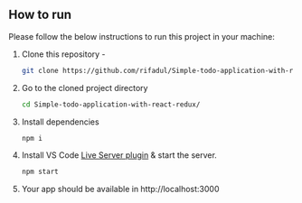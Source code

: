 <!-- HOW TO RUN -->

## How to run

Please follow the below instructions to run this project in your machine:


1. Clone this repository -
   ```sh
   git clone https://github.com/rifadul/Simple-todo-application-with-react-redux.git
   ```
2. Go to the cloned project directory
   ```sh
   cd Simple-todo-application-with-react-redux/
   ```
3. Install dependencies
   ```sh
   npm i
   ```
4. Install VS Code [Live Server plugin](https://marketplace.visualstudio.com/items?itemName=ritwickdey.LiveServer) & start the server.
   ```sh
   npm start
   ```
5. Your app should be available in http://localhost:3000

<br>


<!-- MARKDOWN LINKS & IMAGES -->

[rocketicon-shield]: https://img.icons8.com/arcade/30/undefined/experimental-rocket-arcade.png
